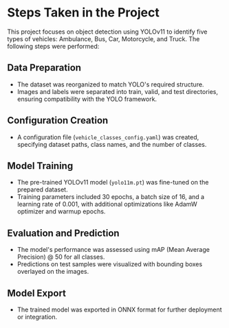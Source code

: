 # Steps Taken in the Project

This project focuses on object detection using YOLOv11 to identify five types of vehicles: Ambulance, Bus, Car, Motorcycle, and Truck. The following steps were performed:

## Data Preparation
- The dataset was reorganized to match YOLO's required structure.
- Images and labels were separated into train, valid, and test directories, ensuring compatibility with the YOLO framework.

## Configuration Creation
- A configuration file (`vehicle_classes_config.yaml`) was created, specifying dataset paths, class names, and the number of classes.

## Model Training
- The pre-trained YOLOv11 model (`yolo11m.pt`) was fine-tuned on the prepared dataset.
- Training parameters included 30 epochs, a batch size of 16, and a learning rate of 0.001, with additional optimizations like AdamW optimizer and warmup epochs.

## Evaluation and Prediction
- The model's performance was assessed using mAP (Mean Average Precision) @ 50 for all classes.
- Predictions on test samples were visualized with bounding boxes overlayed on the images.

## Model Export
- The trained model was exported in ONNX format for further deployment or integration.
